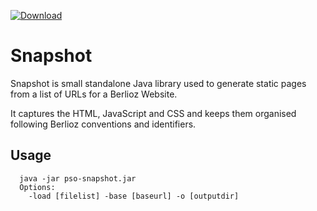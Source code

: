 [ ![Download](https://api.bintray.com/packages/pageseeder/maven/snapshot/images/download.svg) ](https://bintray.com/pageseeder/maven/snapshot/_latestVersion)

# Snapshot

Snapshot is small standalone Java library used to generate static pages
from a list of URLs for a Berlioz Website.

It captures the HTML, JavaScript and CSS and keeps them organised following
Berlioz conventions and identifiers.

## Usage


```
  java -jar pso-snapshot.jar
  Options:
    -load [filelist] -base [baseurl] -o [outputdir]
```
